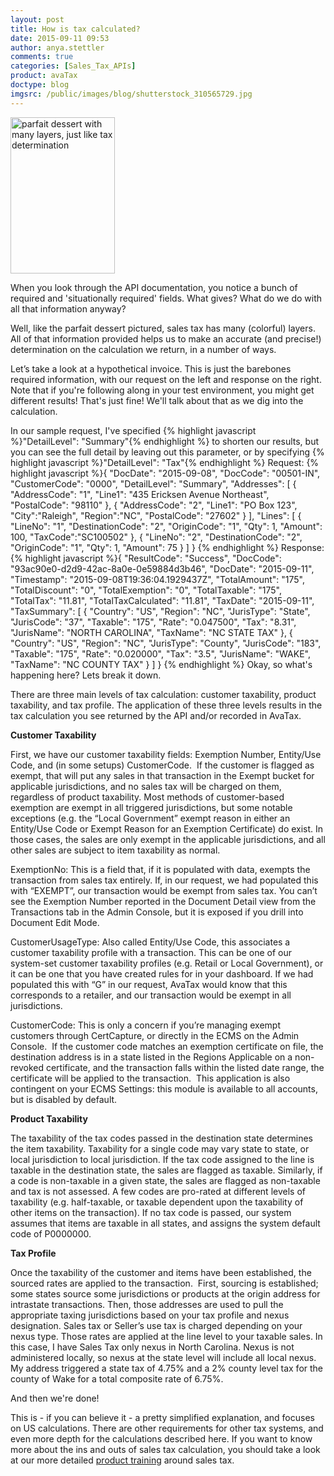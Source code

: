 ```yaml
---
layout: post
title: How is tax calculated?
date: 2015-09-11 09:53
author: anya.stettler
comments: true
categories: [Sales_Tax_APIs]
product: avaTax
doctype: blog
imgsrc: /public/images/blog/shutterstock_310565729.jpg
---
```

<img src="/public/images/blog/shutterstock_310565729.jpg" width="167" height="250" alt="parfait dessert with many layers, just like tax determination" />

When you look through the API documentation, you notice a bunch of required and 'situationally required' fields. What gives? What do we do with all that information anyway?

Well, like the parfait dessert pictured, sales tax has many (colorful) layers. All of that information provided helps us to make an accurate (and precise!) determination on the calculation we return, in a number of ways.

Let’s take a look at a hypothetical invoice. This is just the barebones required information, with our request on the left and response on the right. Note that if you're following along in your test environment, you might get different results! That's just fine! We'll talk about that as we dig into the calculation.

In our sample request, I've specified
{% highlight javascript %}"DetailLevel": "Summary"{% endhighlight %}
to shorten our results, but you can see the full detail by leaving out this parameter, or by specifying
{% highlight javascript %}"DetailLevel": "Tax"{% endhighlight %}
Request:
{% highlight javascript %}{
"DocDate": "2015-09-08",
"DocCode": "00501-IN",
"CustomerCode": "0000",
"DetailLevel": "Summary",
"Addresses":
[
{
"AddressCode": "1",
"Line1": "435 Ericksen Avenue Northeast",
"PostalCode": "98110"
},
{
"AddressCode": "2",
"Line1": "PO Box 123",
"City":"Raleigh",
"Region":"NC",
"PostalCode": "27602"
}
],
"Lines":
[
{
"LineNo": "1",
"DestinationCode": "2",
"OriginCode": "1",
"Qty": 1,
"Amount": 100,
"TaxCode":"SC100502"
},
{
"LineNo": "2",
"DestinationCode": "2",
"OriginCode": "1",
"Qty": 1,
"Amount": 75
}
]
}
{% endhighlight %}
Response:
{% highlight javascript %}{
    "ResultCode": "Success",
    "DocCode": "93ac90e0-d2d9-42ac-8a0e-0e59884d3b46",
    "DocDate": "2015-09-11",
    "Timestamp": "2015-09-08T19:36:04.1929437Z",
    "TotalAmount": "175",
    "TotalDiscount": "0",
    "TotalExemption": "0",
    "TotalTaxable": "175",
    "TotalTax": "11.81",
    "TotalTaxCalculated": "11.81",
    "TaxDate": "2015-09-11",
    "TaxSummary": [
        {
            "Country": "US",
            "Region": "NC",
            "JurisType": "State",
            "JurisCode": "37",
            "Taxable": "175",
            "Rate": "0.047500",
            "Tax": "8.31",
            "JurisName": "NORTH CAROLINA",
            "TaxName": "NC STATE TAX"
        },
        {
            "Country": "US",
            "Region": "NC",
            "JurisType": "County",
            "JurisCode": "183",
            "Taxable": "175",
            "Rate": "0.020000",
            "Tax": "3.5",
            "JurisName": "WAKE",
            "TaxName": "NC COUNTY TAX"
        }
    ]
}
{% endhighlight %}
Okay, so what's happening here? Lets break it down.

There are three main levels of tax calculation: customer taxability, product taxability, and tax profile. The application of these three levels results in the tax calculation you see returned by the API and/or recorded in AvaTax.

<strong>Customer Taxability</strong>

First, we have our customer taxability fields: Exemption Number, Entity/Use Code, and (in some setups) CustomerCode.  If the customer is flagged as exempt, that will put any sales in that transaction in the Exempt bucket for applicable jurisdictions, and no sales tax will be charged on them, regardless of product taxability. Most methods of customer-based exemption are exempt in all triggered jurisdictions, but some notable exceptions (e.g. the “Local Government” exempt reason in either an Entity/Use Code or Exempt Reason for an Exemption Certificate) do exist. In those cases, the sales are only exempt in the applicable jurisdictions, and all other sales are subject to item taxability as normal.

ExemptionNo: This is a field that, if it is populated with data, exempts the transaction from sales tax entirely. If, in our request, we had populated this with “EXEMPT”, our transaction would be exempt from sales tax. You can’t see the Exemption Number reported in the Document Detail view from the Transactions tab in the Admin Console, but it is exposed if you drill into Document Edit Mode.

CustomerUsageType: Also called Entity/Use Code, this associates a customer taxability profile with a transaction. This can be one of our system-set customer taxability profiles (e.g. Retail or Local Government), or it can be one that you have created rules for in your dashboard. If we had populated this with “G” in our request, AvaTax would know that this corresponds to a retailer, and our transaction would be exempt in all jurisdictions.

CustomerCode: This is only a concern if you’re managing exempt customers through CertCapture, or directly in the ECMS on the Admin Console.  If the customer code matches an exemption certificate on file, the destination address is in a state listed in the Regions Applicable on a non-revoked certificate, and the transaction falls within the listed date range, the certificate will be applied to the transaction.  This application is also contingent on your ECMS Settings: this module is available to all accounts, but is disabled by default.

<strong>Product Taxability</strong>

The taxability of the tax codes passed in the destination state determines the item taxability. Taxability for a single code may vary state to state, or local jurisdiction to local jurisdiction. If the tax code assigned to the line is taxable in the destination state, the sales are flagged as taxable. Similarly, if a code is non-taxable in a given state, the sales are flagged as non-taxable and tax is not assessed. A few codes are pro-rated at different levels of taxability (e.g. half-taxable, or taxable dependent upon the taxability of other items on the transaction). If no tax code is passed, our system assumes that items are taxable in all states, and assigns the system default code of P0000000.

<strong>Tax Profile</strong>

Once the taxability of the customer and items have been established, the sourced rates are applied to the transaction.  First, sourcing is established; some states source some jurisdictions or products at the origin address for intrastate transactions. Then, those addresses are used to pull the appropriate taxing jurisdictions based on your tax profile and nexus designation. Sales tax or Seller’s use tax is charged depending on your nexus type. Those rates are applied at the line level to your taxable sales. In this case, I have Sales Tax only nexus in North Carolina. Nexus is not administered locally, so nexus at the state level will include all local nexus. My address triggered a state tax of 4.75% and a 2% county level tax for the county of Wake for a total composite rate of 6.75%.

And then we're done!

This is - if you can believe it - a pretty simplified explanation, and focuses on US calculations. There are other requirements for other tax systems, and even more depth for the calculations described here. If you want to know more about the ins and outs of sales tax calculation, you should take a look at our more detailed <a href="https://help.avalara.com/007_AvalaraUniversity/Online_Product_Training">product training</a> around sales tax.
